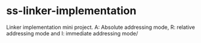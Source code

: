 # ss-linker-implementation
Linker implementation mini project. A: Absolute addressing mode, R: relative addressing mode and I: immediate addressing mode/
